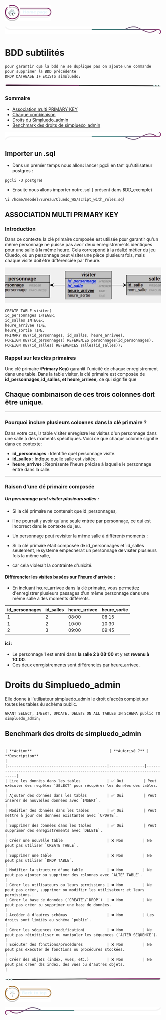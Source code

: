  <a href="../README.md">
  <img src="../assets/button/home_page.png" alt="Home page" style="width: 150px; height: auto;">
</a>

![border](../assets/line/border_deco_rt.png)

# BDD subtilités

```
pour garantir que la bdd ne se duplique pas on ajoute une commande pour supprimer la BDD précédente
DROP DATABASE IF EXISTS simpluedo;
```

![border](../assets/line/line-pink-point_l.png)

### Sommaire

- [Association multi PRIMARY KEY](#association-multi-primary-key)
- [Chaque combinaison ](#chaque-combinaison-de-ces-trois-colonnes-doit-être-unique)
- [Droits du Simpluedo_admin](#droits-du-simpluedo_admin)
- [Benchmark des droits de simpluedo_admin](#benchmark-des-droits-de-simpluedo_admin)

![border](../assets/line/border_deco_rb.png)

## Importer un .sql

- Dans un premier temps nous allons lancer pgcli en tant qu'utilisateur postgres :

```
pgcli -U postgres
```

- Ensuite nous allons importer notre .sql ( présent dans BDD_exemple)

```
\i /home/meodel/Bureau/Cluedo_WS/script_with_roles.sql
```

## ASSOCIATION MULTI PRIMARY KEY

### Introduction

Dans ce contexte, la clé primaire composée est utilisée pour garantir qu'un même personnage
ne puisse pas avoir deux enregistrements identiques pour une salle à la même heure.
Cela correspond à la réalité métier du jeu Cluedo, où un personnage peut visiter une pièce plusieurs fois,
mais chaque visite doit être différenciée par l'heure.

![alt](/assets/img/visiter.png)

```
CREATE TABLE visiter(
id_personnages INTEGER,
id_salles INTEGER,
heure_arrivee TIME,
heure_sortie TIME,
PRIMARY KEY(id_personnages, id_salles, heure_arrivee),
FOREIGN KEY(id_personnages) REFERENCES personnages(id_personnages),
FOREIGN KEY(id_salles) REFERENCES salles(id_salles));
```

### Rappel sur les clés primaires

Une clé primaire **(Primary Key)** garantit l'unicité de chaque enregistrement dans une table.
Dans la table visiter, la clé primaire est composée de **id_personnages, id_salles, et heure_arrivee,**
ce qui signifie que

## Chaque combinaison de ces trois colonnes doit être unique.

---

### Pourquoi inclure plusieurs colonnes dans la clé primaire ?

Dans votre cas, la table visiter enregistre les visites d'un personnage dans une salle à des moments spécifiques.
Voici ce que chaque colonne signifie dans ce contexte :

- **id_personnages** : Identifie quel personnage visite.
- **id_salles** : Indique quelle salle est visitée.
- **heure_arrivee** : Représente l'heure précise à laquelle le personnage entre dans la salle.

---

### Raison d'une clé primaire composée

##### Un personnage peut visiter plusieurs salles :

- Si la clé primaire ne contenait que id_personnages,
- il ne pourrait y avoir qu'une seule entrée par personnage, ce qui est incorrect dans le contexte du jeu.
- Un personnage peut revisiter la même salle à différents moments :

- Si la clé primaire était composée de id_personnages et `id_salles seulement, le système empêcherait un personnage de visiter plusieurs fois la même salle,
- car cela violerait la contrainte d'unicité.

#### Différencier les visites basées sur l'heure d'arrivée :

- En incluant heure_arrivee dans la clé primaire, vous permettez d'enregistrer plusieurs passages d'un même personnage dans une même salle à des moments différents.

| id_personnages | id_salles | heure_arrivee | heure_sortie |
| -------------- | --------- | ------------- | ------------ |
| 1              | 2         | 08:00         | 08:15        |
| 1              | 2         | 10:00         | 10:30        |
| 2              | 3         | 09:00         | 09:45        |

#### ici :

- Le personnage 1 est entré dans **la salle 2 à 08:00** et y est **revenu à 10:00**.
- Ces deux enregistrements sont différenciés par heure_arrivee.

# Droits du Simpluedo_admin

Elle donne à l'utilisateur simpluedo_admin le droit d'accès complet sur toutes les tables du schéma public.

```
GRANT SELECT, INSERT, UPDATE, DELETE ON ALL TABLES IN SCHEMA public TO simpluedo_admin;
```

## Benchmark des droits de simpluedo_admin

```

| **Action**                                   | **Autorisé ?** | **Description**                                                                 |
|---------------------------------------------|----------------|---------------------------------------------------------------------------------|
| Lire les données dans les tables            | ✅ Oui         | Peut exécuter des requêtes `SELECT` pour récupérer les données des tables.     |
| Ajouter des données dans les tables         | ✅ Oui         | Peut insérer de nouvelles données avec `INSERT`.                               |
| Modifier des données dans les tables        | ✅ Oui         | Peut mettre à jour des données existantes avec `UPDATE`.                       |
| Supprimer des données dans les tables       | ✅ Oui         | Peut supprimer des enregistrements avec `DELETE`.                              |
| Créer une nouvelle table                    | ❌ Non         | Ne peut pas utiliser `CREATE TABLE`.                                           |
| Supprimer une table                         | ❌ Non         | Ne peut pas utiliser `DROP TABLE`.                                             |
| Modifier la structure d'une table           | ❌ Non         | Ne peut pas ajouter ou supprimer des colonnes avec `ALTER TABLE`.              |
| Gérer les utilisateurs ou leurs permissions | ❌ Non         | Ne peut pas créer, supprimer ou modifier les utilisateurs et leurs permissions.|
| Gérer la base de données (`CREATE`/`DROP`)  | ❌ Non         | Ne peut pas créer ou supprimer une base de données.                            |
| Accéder à d'autres schémas                  | ❌ Non         | Les droits sont limités au schéma `public`.                                    |
| Gérer les séquences (modification)          | ❌ Non         | Ne peut pas réinitialiser ou manipuler les séquences (`ALTER SEQUENCE`).       |
| Exécuter des fonctions/procédures           | ❌ Non         | Ne peut pas exécuter de fonctions ou procédures stockées.                      |
| Créer des objets (index, vues, etc.)        | ❌ Non         | Ne peut pas créer des index, des vues ou d'autres objets.                      |
```

![border](../assets/line/line-pink-point_r.png)

<a href="#sommaire">
  <img src="../assets/button/back_to_top.png" alt="Back to top" style="width: 150px; height: auto;">
</a>

![border](../assets/line/border_deco_l.png)
